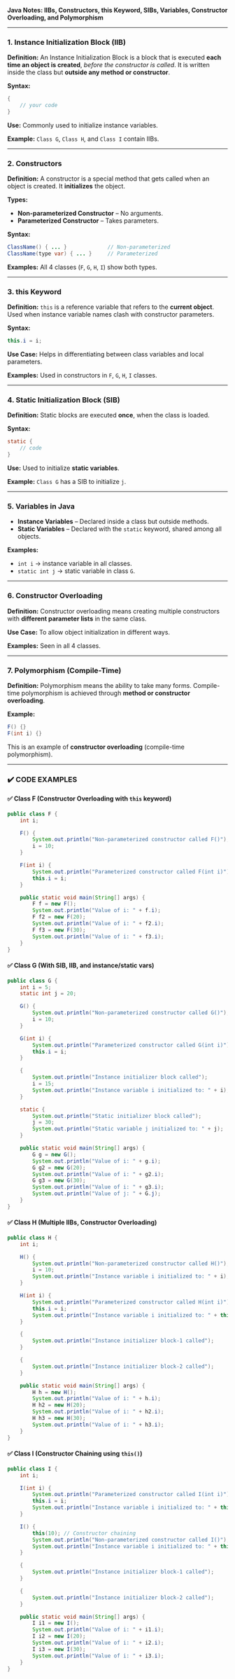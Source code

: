 
**Java Notes: IIBs, Constructors, this Keyword, SIBs, Variables, Constructor Overloading, and Polymorphism**

---

### 1. **Instance Initialization Block (IIB)**

**Definition:**
An Instance Initialization Block is a block that is executed **each time an object is created**, *before the constructor is called*. It is written inside the class but **outside any method or constructor**.

**Syntax:**

```java
{
    // your code
}
```

**Use:** Commonly used to initialize instance variables.

**Example:** `Class G`, `Class H`, and `Class I` contain IIBs.

---

### 2. **Constructors**

**Definition:**
A constructor is a special method that gets called when an object is created. It **initializes** the object.

**Types:**

- **Non-parameterized Constructor** – No arguments.
- **Parameterized Constructor** – Takes parameters.

**Syntax:**

```java
ClassName() { ... }             // Non-parameterized
ClassName(type var) { ... }     // Parameterized
```

**Examples:** All 4 classes (`F`, `G`, `H`, `I`) show both types.

---

### 3. **this Keyword**

**Definition:**
`this` is a reference variable that refers to the **current object**. Used when instance variable names clash with constructor parameters.

**Syntax:**

```java
this.i = i;
```

**Use Case:** Helps in differentiating between class variables and local parameters.

**Examples:** Used in constructors in `F`, `G`, `H`, `I` classes.

---

### 4. **Static Initialization Block (SIB)**

**Definition:**
Static blocks are executed **once**, when the class is loaded.

**Syntax:**

```java
static {
    // code
}
```

**Use:** Used to initialize **static variables**.

**Example:** `Class G` has a SIB to initialize `j`.

---

### 5. **Variables in Java**

- **Instance Variables** – Declared inside a class but outside methods.
- **Static Variables** – Declared with the `static` keyword, shared among all objects.

**Examples:**

- `int i` → instance variable in all classes.
- `static int j` → static variable in class `G`.

---

### 6. **Constructor Overloading**

**Definition:**
Constructor overloading means creating multiple constructors with **different parameter lists** in the same class.

**Use Case:** To allow object initialization in different ways.

**Examples:** Seen in all 4 classes.

---

### 7. **Polymorphism (Compile-Time)**

**Definition:**
Polymorphism means the ability to take many forms. Compile-time polymorphism is achieved through **method or constructor overloading**.

**Example:**

```java
F() {}
F(int i) {}
```

This is an example of **constructor overloading** (compile-time polymorphism).

---

### ✔️ CODE EXAMPLES

#### ✅ Class F (Constructor Overloading with `this` keyword)

```java
public class F {
    int i;

    F() {
        System.out.println("Non-parameterized constructor called F()");
        i = 10;
    }

    F(int i) {
        System.out.println("Parameterized constructor called F(int i)");
        this.i = i;
    }

    public static void main(String[] args) {
        F f = new F();
        System.out.println("Value of i: " + f.i);
        F f2 = new F(20);
        System.out.println("Value of i: " + f2.i);
        F f3 = new F(30);
        System.out.println("Value of i: " + f3.i);
    }
}
```

#### ✅ Class G (With SIB, IIB, and instance/static vars)

```java
public class G {
    int i = 5;
    static int j = 20;

    G() {
        System.out.println("Non-parameterized constructor called G()");
        i = 10;
    }

    G(int i) {
        System.out.println("Parameterized constructor called G(int i)");
        this.i = i;
    }

    {
        System.out.println("Instance initializer block called");
        i = 15;
        System.out.println("Instance variable i initialized to: " + i);
    }

    static {
        System.out.println("Static initializer block called");
        j = 30;
        System.out.println("Static variable j initialized to: " + j);
    }

    public static void main(String[] args) {
        G g = new G();
        System.out.println("Value of i: " + g.i);
        G g2 = new G(20);
        System.out.println("Value of i: " + g2.i);
        G g3 = new G(30);
        System.out.println("Value of i: " + g3.i);
        System.out.println("Value of j: " + G.j);
    }
}
```

#### ✅ Class H (Multiple IIBs, Constructor Overloading)

```java
public class H {
    int i;

    H() {
        System.out.println("Non-parameterized constructor called H()");
        i = 10;
        System.out.println("Instance variable i initialized to: " + i);
    }

    H(int i) {
        System.out.println("Parameterized constructor called H(int i)");
        this.i = i;
        System.out.println("Instance variable i initialized to: " + this.i);
    }

    {
        System.out.println("Instance initializer block-1 called");
    }

    {
        System.out.println("Instance initializer block-2 called");
    }

    public static void main(String[] args) {
        H h = new H();
        System.out.println("Value of i: " + h.i);
        H h2 = new H(20);
        System.out.println("Value of i: " + h2.i);
        H h3 = new H(30);
        System.out.println("Value of i: " + h3.i);
    }
}
```

#### ✅ Class I (Constructor Chaining using `this()`)

```java
public class I {
    int i;

    I(int i) {
        System.out.println("Parameterized constructor called I(int i)");
        this.i = i;
        System.out.println("Instance variable i initialized to: " + this.i);
    }

    I() {
        this(10); // Constructor chaining
        System.out.println("Non-parameterized constructor called I()");
        System.out.println("Instance variable i initialized to: " + this.i);
    }

    {
        System.out.println("Instance initializer block-1 called");
    }

    {
        System.out.println("Instance initializer block-2 called");
    }

    public static void main(String[] args) {
        I i1 = new I();
        System.out.println("Value of i: " + i1.i);
        I i2 = new I(20);
        System.out.println("Value of i: " + i2.i);
        I i3 = new I(30);
        System.out.println("Value of i: " + i3.i);
    }
}
```
